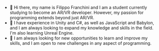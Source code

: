 - 👋 Hi there, my name is Filippo Franchini and I am a student currently studying to become an AR/VR developer. However, my passion for programming extends beyond just AR/VR.
- 👀 I have experience in Unity and C#, as well as JavaScript and Babylon, and I am always looking to expand my knowledge and skills in the field. I'm also learning Unreal Engine.
- 🌱 I am always looking for new opportunities to learn and improve my skills, and I am open to new challenges in any aspect of programming.
<!--- - 💞️ I’m looking to collaborate on ...
- 📫 How to reach me ...
--->

<!---
Filippo-Franchini/Filippo-Franchini is a ✨ special ✨ repository because its `README.md` (this file) appears on your GitHub profile.
You can click the Preview link to take a look at your changes.
--->
